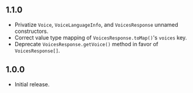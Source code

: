 ## 1.1.0

- Privatize `Voice`, `VoiceLanguageInfo`, and `VoicesResponse` unnamed constructors.
- Correct value type mapping of `VoicesResponse.toMap()`'s `voices` key.
- Deprecate `VoicesResponse.getVoice()` method in favor of `VoicesResponse[]`.

## 1.0.0

- Initial release.
